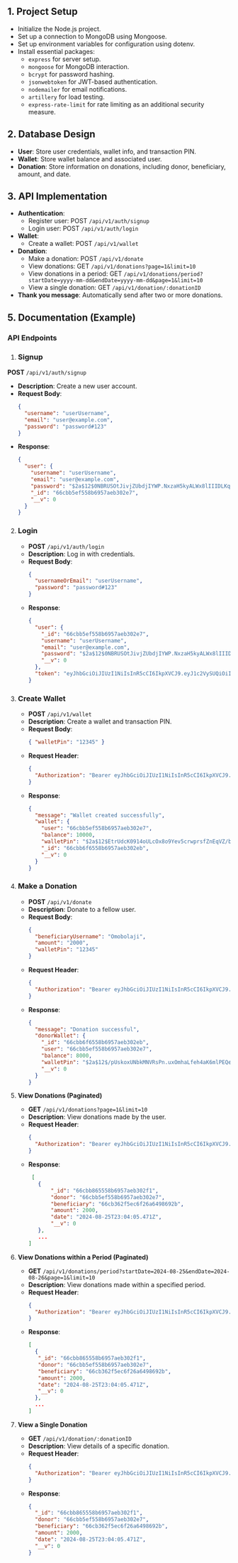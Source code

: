 ## 1. **Project Setup**

- Initialize the Node.js project.
- Set up a connection to MongoDB using Mongoose.
- Set up environment variables for configuration using dotenv.
- Install essential packages:
  - `express` for server setup.
  - `mongoose` for MongoDB interaction.
  - `bcrypt` for password hashing.
  - `jsonwebtoken` for JWT-based authentication.
  - `nodemailer` for email notifications.
  - `artillery` for load testing.
  - `express-rate-limit` for rate limiting as an additional security measure.

## 2. **Database Design**

- **User**: Store user credentials, wallet info, and transaction PIN.
- **Wallet**: Store wallet balance and associated user.
- **Donation**: Store information on donations, including donor, beneficiary, amount, and date.

## 3. **API Implementation**

- **Authentication**:
  - Register user: POST `/api/v1/auth/signup`
  - Login user: POST `/api/v1/auth/login`
- **Wallet**:
  - Create a wallet: POST `/api/v1/wallet`
- **Donation**:
  - Make a donation: POST `/api/v1/donate`
  - View donations: GET `/api/v1/donations?page=1&limit=10`
  - View donations in a period: GET `/api/v1/donations/period?startDate=yyyy-mm-dd&endDate=yyyy-mm-dd&page=1&limit=10`
  - View a single donation: GET `/api/v1/donation/:donationID`
- **Thank you message**: Automatically send after two or more donations.

## 5. **Documentation (Example)**

### **API Endpoints**

1. ### **Signup**

**POST** `/api/v1/auth/signup`

- **Description**: Create a new user account.
- **Request Body**:
  ```json
  {
    "username": "userUsername",
    "email": "user@example.com",
    "password": "password#123"
  }
  ```
- **Response**:
  ```json
  {
    "user": {
      "username": "userUsername",
      "email": "user@example.com",
      "password": "$2a$12$0NBRUSOtJivjZUbdjIYWP.NxzaH5kyALWx8lIIIDLKqoDbgqqPkV.",
      "_id": "66cbb5ef558b6957aeb302e7",
      "__v": 0
    }
  }
  ```

2. ### **Login**

   - **POST** `/api/v1/auth/login`
   - **Description**: Log in with credentials.
   - **Request Body**:
     ```json
     {
       "usernameOrEmail": "userUsername",
       "password": "password#123"
     }
     ```
   - **Response**:
     ```json
     {
       "user": {
         "_id": "66cbb5ef558b6957aeb302e7",
         "username": "userUsername",
         "email": "user@example.com",
         "password": "$2a$12$0NBRUSOtJivjZUbdjIYWP.NxzaH5kyALWx8lIIIDLKqoDbgqqPkV.",
         "__v": 0
       },
       "token": "eyJhbGciOiJIUzI1NiIsInR5cCI6IkpXVCJ9.eyJ1c2VySUQiOiI2NmNiYjVlZjU1OGI2OTU3YWViMzAyZTciLCJ1c2VybmFtZSI6InVzZXJVc2VybmFtZSIsImlhdCI6MTcyNDYyNjQ4M30.r61B1cn1Z0fTaUL4Pkgq0sPguTCkBD-PI7CnaKo4Jiw"
     }
     ```

3. ### **Create Wallet**

   - **POST** `/api/v1/wallet`
   - **Description**: Create a wallet and transaction PIN.
   - **Request Body**:
     ```json
     { "walletPin": "12345" }
     ```
   - **Request Header**:
     ```json
     {
       "Authorization": "Bearer eyJhbGciOiJIUzI1NiIsInR5cCI6IkpXVCJ9.eyJ1c2VySUQiOiI2NmNiYjVlZjU1OGI2OTU3YWViMzAyZTciLCJ1c2VybmFtZSI6InVzZXJVc2VybmFtZSIsImlhdCI6MTcyNDYyNjQ4M30.r61B1cn1Z0fTaUL4Pkgq0sPguTCkBD-PI7CnaKo4Jiw"
     }
     ```
   - **Response**:
     ```json
     {
       "message": "Wallet created successfully",
       "wallet": {
         "user": "66cbb5ef558b6957aeb302e7",
         "balance": 10000,
         "walletPin": "$2a$12$EtrUdcK0914oULcOx8o9Yev5crwprsfZnEqVZ/bQLur1l.3aN09cW",
         "_id": "66cbb6f6558b6957aeb302eb",
         "__v": 0
       }
     }
     ```

4. ### **Make a Donation**

   - **POST** `/api/v1/donate`
   - **Description**: Donate to a fellow user.
   - **Request Body**:
     ```json
     {
       "beneficiaryUsername": "Omobolaji",
       "amount": "2000",
       "walletPin": "12345"
     }
     ```
   - **Request Header**:
     ```json
     {
       "Authorization": "Bearer eyJhbGciOiJIUzI1NiIsInR5cCI6IkpXVCJ9.eyJ1c2VySUQiOiI2NmNiYjVlZjU1OGI2OTU3YWViMzAyZTciLCJ1c2VybmFtZSI6InVzZXJVc2VybmFtZSIsImlhdCI6MTcyNDYyNjQ4M30.r61B1cn1Z0fTaUL4Pkgq0sPguTCkBD-PI7CnaKo4Jiw"
     }
     ```
   - **Response**:
     ```json
     {
       "message": "Donation successful",
       "donorWallet": {
         "_id": "66cbb6f6558b6957aeb302eb",
         "user": "66cbb5ef558b6957aeb302e7",
         "balance": 8000,
         "walletPin": "$2a$12$/pUskoxUNbkMNVRsPn.uxOmhaLfeh4aK6mlPEQehI5Qb6YEETqh6.",
         "__v": 0
       }
     }
     ```

5. **View Donations (Paginated)**

   - **GET** `/api/v1/donations?page=1&limit=10`
   - **Description**: View donations made by the user.
   - **Request Header**:
     ```json
     {
       "Authorization": "Bearer eyJhbGciOiJIUzI1NiIsInR5cCI6IkpXVCJ9.eyJ1c2VySUQiOiI2NmNiYjVlZjU1OGI2OTU3YWViMzAyZTciLCJ1c2VybmFtZSI6InVzZXJVc2VybmFtZSIsImlhdCI6MTcyNDYyNjQ4M30.r61B1cn1Z0fTaUL4Pkgq0sPguTCkBD-PI7CnaKo4Jiw"
     }
     ```
   - **Response**:
     ```json
      [
        {
            "_id": "66cbb865558b6957aeb302f1",
            "donor": "66cbb5ef558b6957aeb302e7",
            "beneficiary": "66cb362f5ec6f26a6498692b",
            "amount": 2000,
            "date": "2024-08-25T23:04:05.471Z",
            "__v": 0
        },
        ...
     ]
     ```

6. **View Donations within a Period (Paginated)**

   - **GET** `/api/v1/donations/period?startDate=2024-08-25&endDate=2024-08-26&page=1&limit=10`
   - **Description**: View donations made within a specified period.
   - **Request Header**:
     ```json
     {
       "Authorization": "Bearer eyJhbGciOiJIUzI1NiIsInR5cCI6IkpXVCJ9.eyJ1c2VySUQiOiI2NmNiYjVlZjU1OGI2OTU3YWViMzAyZTciLCJ1c2VybmFtZSI6InVzZXJVc2VybmFtZSIsImlhdCI6MTcyNDYyNjQ4M30.r61B1cn1Z0fTaUL4Pkgq0sPguTCkBD-PI7CnaKo4Jiw"
     }
     ```
   - **Response**:
     ```json
     [
       {
        "_id": "66cbb865558b6957aeb302f1",
        "donor": "66cbb5ef558b6957aeb302e7",
        "beneficiary": "66cb362f5ec6f26a6498692b",
        "amount": 2000,
        "date": "2024-08-25T23:04:05.471Z",
        "__v": 0
       },
       ...
     ]
     ```

7. **View a Single Donation**
   - **GET** `/api/v1/donation/:donationID`
   - **Description**: View details of a specific donation.
   - **Request Header**:
     ```json
     {
       "Authorization": "Bearer eyJhbGciOiJIUzI1NiIsInR5cCI6IkpXVCJ9.eyJ1c2VySUQiOiI2NmNiYjVlZjU1OGI2OTU3YWViMzAyZTciLCJ1c2VybmFtZSI6InVzZXJVc2VybmFtZSIsImlhdCI6MTcyNDYyNjQ4M30.r61B1cn1Z0fTaUL4Pkgq0sPguTCkBD-PI7CnaKo4Jiw"
     }
     ```
   - **Response**:
     ```json
     {
       "_id": "66cbb865558b6957aeb302f1",
       "donor": "66cbb5ef558b6957aeb302e7",
       "beneficiary": "66cb362f5ec6f26a6498692b",
       "amount": 2000,
       "date": "2024-08-25T23:04:05.471Z",
       "__v": 0
     }
     ```
